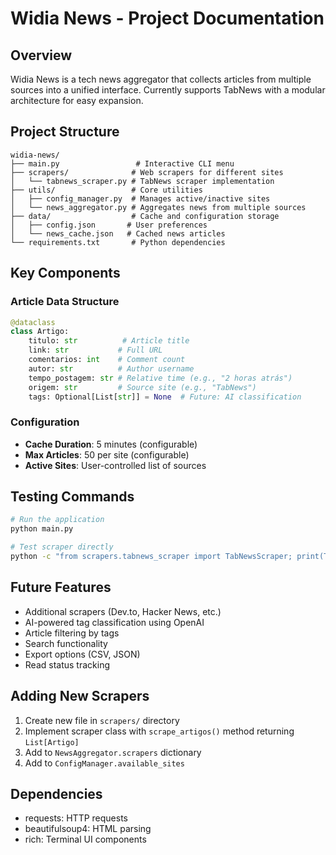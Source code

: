 # Widia News - Project Documentation

## Overview
Widia News is a tech news aggregator that collects articles from multiple sources into a unified interface. Currently supports TabNews with a modular architecture for easy expansion.

## Project Structure
```
widia-news/
├── main.py                 # Interactive CLI menu
├── scrapers/              # Web scrapers for different sites
│   └── tabnews_scraper.py # TabNews scraper implementation
├── utils/                 # Core utilities
│   ├── config_manager.py  # Manages active/inactive sites
│   └── news_aggregator.py # Aggregates news from multiple sources
├── data/                  # Cache and configuration storage
│   ├── config.json       # User preferences
│   └── news_cache.json   # Cached news articles
└── requirements.txt       # Python dependencies
```

## Key Components

### Article Data Structure
```python
@dataclass
class Artigo:
    titulo: str          # Article title
    link: str           # Full URL
    comentarios: int    # Comment count
    autor: str          # Author username
    tempo_postagem: str # Relative time (e.g., "2 horas atrás")
    origem: str         # Source site (e.g., "TabNews")
    tags: Optional[List[str]] = None  # Future: AI classification
```

### Configuration
- **Cache Duration**: 5 minutes (configurable)
- **Max Articles**: 50 per site (configurable)
- **Active Sites**: User-controlled list of sources

## Testing Commands
```bash
# Run the application
python main.py

# Test scraper directly
python -c "from scrapers.tabnews_scraper import TabNewsScraper; print(TabNewsScraper().scrape_artigos())"
```

## Future Features
- Additional scrapers (Dev.to, Hacker News, etc.)
- AI-powered tag classification using OpenAI
- Article filtering by tags
- Search functionality
- Export options (CSV, JSON)
- Read status tracking

## Adding New Scrapers
1. Create new file in `scrapers/` directory
2. Implement scraper class with `scrape_artigos()` method returning `List[Artigo]`
3. Add to `NewsAggregator.scrapers` dictionary
4. Add to `ConfigManager.available_sites`

## Dependencies
- requests: HTTP requests
- beautifulsoup4: HTML parsing
- rich: Terminal UI components